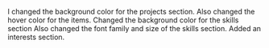 I changed the background color for the projects section.
Also changed the hover color for the items.
Changed the background color for the skills section
Also changed the font family and size of the skills section.
Added an interests section.
